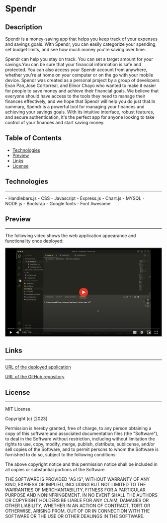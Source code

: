 #  Spendr


## Description 


Spendr is a money-saving app that helps you keep track of your expenses and savings goals. With Spendr, you can easily categorize your spending, set budget limits, and see how much money you're saving over time.

Spendr can help you stay on track. You can set a target amount for your savings.You can be sure that your financial information is safe and protected. You can also access your Spendr account from anywhere, whether you're at home on your computer or on the go with your mobile device. Spendr was created as a personal project by a group of developers Evan Pan,Jose Cortorreal, and Elinor Chayo who wanted to make it easier for people to save money and achieve their financial goals. We believe that everyone should have access to the tools they need to manage their finances effectively, and we hope that Spendr will help you do just that.In summary, Spendr is a powerful tool for managing your finances and achieving your savings goals. With its intuitive interface, robust features, and secure authentication, it's the perfect app for anyone looking to take control of your finances and start saving money.


## Table of Contents

* [Technologies](#technologies)
* [Preview](#preview)
* [Links](#links)
* [License](#license)

## Technologies
<hr>
 - Handlebars.js
 - CSS
 - Javascript
 - Express.js
 - Chart.js
 - MYSQL
 - NODE.js
 - Bootsrap
 - Google fonts
 - Font Awesome


 ## Preview
<hr>

The following video shows the web application appearance and functionality once deployed:

[![walkthrough image](./public/assets/image1%20copy.png)](https://drive.google.com/file/d/1zB-W-oyhZDqz28b88QbxD8cyC7K4jp4H/view)


## Links
<hr>

[URL of the deployed application](https://murmuring-everglades-61234.herokuapp.com/login)

[URL of the GitHub repository](https://github.com/pan-ev/conscious-spender)



## License
<hr>

MIT License

Copyright (c) [2023] 

Permission is hereby granted, free of charge, to any person obtaining a copy
of this software and associated documentation files (the "Software"), to deal in the Software without restriction, including without limitation the rights to use, copy, modify, merge, publish, distribute, sublicense, and/or sell copies of the Software, and to permit persons to whom the Software is furnished to do so, subject to the following conditions:

The above copyright notice and this permission notice shall be included in all copies or substantial portions of the Software.

THE SOFTWARE IS PROVIDED "AS IS", WITHOUT WARRANTY OF ANY KIND, EXPRESS OR
IMPLIED, INCLUDING BUT NOT LIMITED TO THE WARRANTIES OF MERCHANTABILITY,
FITNESS FOR A PARTICULAR PURPOSE AND NONINFRINGEMENT. IN NO EVENT SHALL THE
AUTHORS OR COPYRIGHT HOLDERS BE LIABLE FOR ANY CLAIM, DAMAGES OR OTHER
LIABILITY, WHETHER IN AN ACTION OF CONTRACT, TORT OR OTHERWISE, ARISING FROM, OUT OF OR IN CONNECTION WITH THE SOFTWARE OR THE USE OR OTHER DEALINGS IN THE SOFTWARE.
